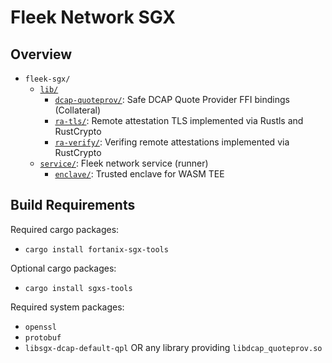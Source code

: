 # Fleek Network SGX

## Overview

- `fleek-sgx/`
    - [`lib/`](./lib)
        - [`dcap-quoteprov/`](./lib/dcap-quoteprov): Safe DCAP Quote Provider FFI bindings (Collateral)
        - [`ra-tls/`](./lib/ra-tls): Remote attestation TLS implemented via Rustls and RustCrypto
        - [`ra-verify/`](./lib/ra-verify): Verifing remote attestations implemented via RustCrypto
    - [`service/`](./service): Fleek network service (runner)
        - [`enclave/`](./service/enclave): Trusted enclave for WASM TEE

## Build Requirements

Required cargo packages:
- `cargo install fortanix-sgx-tools`

Optional cargo packages:
- `cargo install sgxs-tools`

Required system packages:
- `openssl`
- `protobuf`
- `libsgx-dcap-default-qpl` OR any library providing `libdcap_quoteprov.so`
